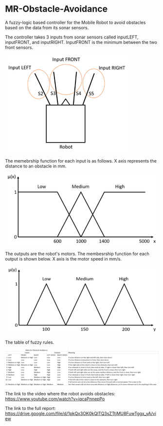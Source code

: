 # MR-Obstacle-Avoidance
A fuzzy-logic based controller for the Mobile Robot to avoid obstacles based on the data from its sonar sensors.

The controller takes 3 inputs from sonar sensors called inputLEFT, inputFRONT, and inputRIGHT. InputFRONT is the minimum between the two front sensors.

<img src="https://github.com/Lavr18/MR-Obstacle-Avoidance/blob/master/inputSensors.png" width="408" height = "325">

The memebrship function for each input is as follows. X axis represents the distance to an obstacle in mm.

![Alt text](https://github.com/Lavr18/MR-Obstacle-Avoidance/blob/master/inputMFforGit.PNG)

The outputs are the robot's motors. The membesrship function for each output is shown below. X axis is the motor speed in mm/s.

![Alt text](https://github.com/Lavr18/MR-Obstacle-Avoidance/blob/master/outputMFforGit.PNG)

The table of fuzzy rules.

![Alt text](https://github.com/Lavr18/MR-Obstacle-Avoidance/blob/master/fuzzyRules.PNG)

The link to the video where the robot avoids obstacles: https://www.youtube.com/watch?v=iqcaPnnepPo

The link to the full report: https://drive.google.com/file/d/1pkQx3OK0kQITQ3sZTtjMU8FuwTggx_yA/view

